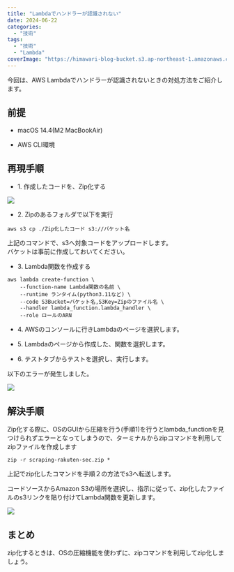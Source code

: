 ```yaml
---
title: "Lambdaでハンドラーが認識されない"
date: 2024-06-22
categories: 
  - "技術"
tags: 
  - "技術"
  - "Lambda"
coverImage: "https://himawari-blog-bucket.s3.ap-northeast-1.amazonaws.com/posts/images/Arch_AWS-Lambda_64@5x.png"
---
```


今回は、AWS Lambdaでハンドラーが認識されないときの対処方法をご紹介します。

## 前提

- macOS 14.4(M2 MacBookAir)

- AWS CLI環境

## 再現手順

- 1\. 作成したコードを、Zip化する

![](https://himawari-blog-bucket.s3.ap-northeast-1.amazonaws.com/posts/images/スクリーンショット-2024-06-22-14.25.14.png)

- 2\. Zipのあるフォルダで以下を実行

`aws s3 cp ./Zip化したコード s3://バケット名`

上記のコマンドで、s3へ対象コードをアップロードします。  
バケットは事前に作成しておいてください。

- 3\. Lambda関数を作成する

```
aws lambda create-function \
    --function-name Lambda関数の名前 \
    --runtime ランタイム(python3.11など) \
    --code S3Bucket=バケット名,S3Key=Zipのファイル名 \
    --handler lambda_function.lambda_handler \
    --role ロールのARN
```

- 4\. AWSのコンソールに行きLambdaのページを選択します。

- 5\. Lambdaのページから作成した、関数を選択します。

- 6\. テストタブからテストを選択し、実行します。

以下のエラーが発生しました。

![](https://himawari-blog-bucket.s3.ap-northeast-1.amazonaws.com/posts/images/スクリーンショット-2024-06-22-14.33.22-1024x172.png)

## 解決手順

Zip化する際に、OSのGUIから圧縮を行う(手順1)を行うとlambda\_functionを見つけられずエラーとなってしまうので、ターミナルからzipコマンドを利用してzipファイルを作成します

```
zip -r scraping-rakuten-sec.zip *
```

上記でzip化したコマンドを手順２の方法でs3へ転送します。

コードソースからAmazon S3の場所を選択し、指示に従って、zip化したファイルのs3リンクを貼り付けてLambda関数を更新します。

![](https://himawari-blog-bucket.s3.ap-northeast-1.amazonaws.com/posts/images/スクリーンショット-2024-06-22-14.40.40-1024x210.png)

## まとめ

zip化するときは、OSの圧縮機能を使わずに、zipコマンドを利用してzip化しましょう。
